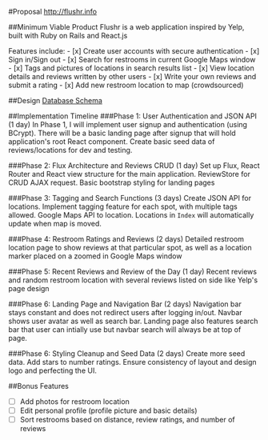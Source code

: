 #Proposal
<a href="http://www.flushr.info" target="_blank">http://flushr.info</a>

##Minimum Viable Product
Flushr is a web application inspired by Yelp, built with Ruby on Rails and React.js
<p />
Features include:
- [x] Create user accounts with secure authentication
- [x] Sign in/Sign out
- [x] Search for restrooms in current Google Maps window
- [x] Tags and pictures of locations in search results list
- [x] View location details and reviews written by other users
- [x] Write your own reviews and submit a rating
- [x] Add new restroom location to map (crowdsourced)

##Design
<a href="https://github.com/kl2611/flushr/blob/master/docs/schema.md">Database Schema</a>

##Implementation Timeline
###Phase 1: User Authentication and JSON API (1 day)
In Phase 1, I will implement user signup and authentication (using BCrypt). There will be a basic landing page after signup that will hold application's root React component. Create basic seed data of reviews/locations for dev and testing.

###Phase 2: Flux Architecture and Reviews CRUD (1 day)
Set up Flux, React Router and React view structure for the main application. ReviewStore for CRUD AJAX request. Basic bootstrap styling for landing pages

###Phase 3: Tagging and Search Functions (3 days)
Create JSON API for locations. Implement tagging feature for each spot, with multiple tags allowed. Google Maps API to location. Locations in ``Index`` will automatically update when map is moved.

###Phase 4: Restroom Ratings and Reviews (2 days)
Detailed restroom location page to show reviews at that particular spot, as well as a location marker placed on a zoomed in Google Maps window

###Phase 5: Recent Reviews and Review of the Day (1 day)
Recent reviews and random restroom location with several reviews listed on side like Yelp's page design

###Phase 6: Landing Page and Navigation Bar (2 days)
Navigation bar stays constant and does not redirect users after logging in/out. Navbar shows user avatar as well as search bar. Landing page also features search bar that user can intially use but navbar search will always be at top of page.

###Phase 6: Styling Cleanup and Seed Data (2 days)
Create more seed data. Add stars to number ratings. Ensure consistency of layout and design logo and perfecting the UI.

##Bonus Features
- [ ] Add photos for restroom location
- [ ] Edit personal profile (profile picture and basic details)
- [ ] Sort restrooms based on distance, review ratings, and number of reviews
